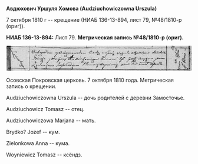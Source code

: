 **Авдюхович Уршуля Хомова (Audziuchowiczowna Urszula)**

7 октября 1810 г -- крещение (НИАБ 136-13-894, лист 79, №48/1810-р
(ориг)).

**НИАБ 136-13-894:** Лист 79. **Метрическая запись №48/1810-р (ориг).**

![](./media/ee75850754dfbdeca07e29fffece85e45c306bc8.png)

Осовская Покровская церковь. 7 октября 1810 года. Метрическая запись о
крещении.

Audziuchowiczowna Urszula -- дочь родителей с деревни Замосточье.

Audziuchowicz Tomasz -- отец.

Audziuchowiczowa Marjana -- мать.

Brydko? Jozef -- кум.

Zielonkowa Anna -- кума.

Woyniewicz Tomasz -- ксёндз.
